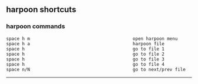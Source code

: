 ## harpoon shortcuts
### harpoon commands
```
space h m                                       open harpoon menu
space h a                                       harpoon file
space h                                         go to file 1
space h                                         go to file 2
space h                                         go to file 3
space h                                         go to file 4
space n/N                                       go to next/prev file
```
----------------------------------------------------------------------------------------------------------------

